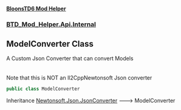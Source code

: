 #### [BloonsTD6 Mod Helper](README.md 'README')
### [BTD_Mod_Helper.Api.Internal](README.md#BTD_Mod_Helper.Api.Internal 'BTD_Mod_Helper.Api.Internal')

## ModelConverter Class

A Custom Json Converter that can convert Models  
<br/>  
Note that this is NOT an Il2CppNewtonsoft Json converter

```csharp
public class ModelConverter
```

Inheritance [Newtonsoft.Json.JsonConverter](https://docs.microsoft.com/en-us/dotnet/api/Newtonsoft.Json.JsonConverter 'Newtonsoft.Json.JsonConverter') &#129106; ModelConverter